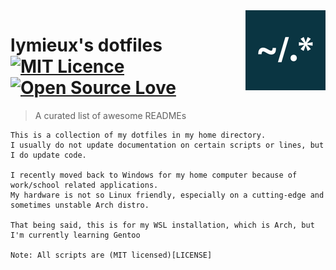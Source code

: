 <img src=".github/icon.png" align="right" />
<h1>
  lymieux's dotfiles
  <a href="https://opensource.org/licenses/mit-license.php"><img alt="MIT Licence" src="https://badges.frapsoft.com/os/mit/mit.svg?v=103" /></a>
  <a href="https://github.com/ellerbrock/open-source-badge/"><img alt="Open Source Love" src="https://badges.frapsoft.com/os/v1/open-source.svg?v=103" /></a>
</h1>

> A curated list of awesome READMEs

```
This is a collection of my dotfiles in my home directory. 
I usually do not update documentation on certain scripts or lines, but I do update code.

I recently moved back to Windows for my home computer because of work/school related applications.
My hardware is not so Linux friendly, especially on a cutting-edge and sometimes unstable Arch distro.

That being said, this is for my WSL installation, which is Arch, but I'm currently learning Gentoo

Note: All scripts are (MIT licensed)[LICENSE]
```
